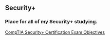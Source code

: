 ## Security+

### Place for all of my Security+ studying.

[CompTIA Security+ Certification Exam Objectives](https://www.comptia.jp/pdf/Security%2B%20SY0-501%20Exam%20Objectives.pdf)
